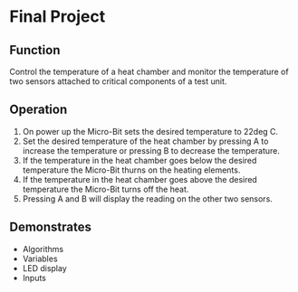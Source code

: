 # Final Project

## Function

Control the temperature of a heat chamber and monitor the temperature of two sensors attached to critical components of a test unit.

## Operation

1.	On power up the Micro-Bit sets the desired temperature to 22deg C.
2.	Set the desired temperature of the heat chamber by pressing A to increase the temperature or pressing B to decrease the temperature.
3.  If the temperature in the heat chamber goes below the desired temperature the Micro-Bit thurns on the heating elements.
4.  If the temperature in the heat chamber goes above the desired temperature the Micro-Bit turns off the heat.
3.	Pressing A and B will display the reading on the other two sensors.

## Demonstrates

-	Algorithms
-	Variables
-	LED display
-	Inputs

